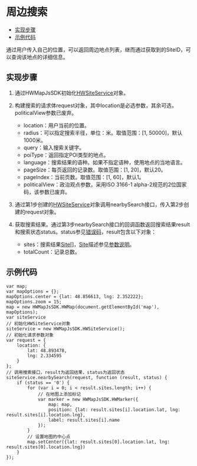 # 周边搜索<a name="ZH-CN_TOPIC_0000001099501088"></a>

-   [实现步骤](#section1562015393314)
-   [示例代码](#section28803277330)

通过用户传入自己的位置，可以返回周边地点列表，继而通过获取到的SiteID，可以查询该地点的详细信息。

## 实现步骤<a name="section1562015393314"></a>

1.  通过HWMapJsSDK初始化[HWSiteService](zh-cn_topic_0000001099181268.md)对象。
2.  构建搜索的请求体request对象，其中location是必选参数，其余可选，politicalView参数已废弃。
    -   location：用户当前的位置。
    -   radius：可以指定搜索半径，单位：米。取值范围：\[1, 50000\]，默认1000米。
    -   query：输入搜索关键字。
    -   poiType：返回指定POI类型的地点。
    -   language：搜索结果的语种。如果不指定语种，使用地点的当地语言。
    -   pageSize：每页返回的记录数。取值范围：\[1, 20\]，默认20。
    -   pageIndex：当前页数。取值范围：\[1, 60\]，默认1。
    -   politicalView：政治观点参数，采用ISO 3166-1 alpha-2规范的2位国家码，该参数已废弃。

3.  通过第1步创建的[HWSiteService](zh-cn_topic_0000001099181268.md)对象调用nearbySearch接口，传入第2步创建的request对象。
4.  获取搜索结果。通过第3步nearbySearch接口的回调函数返回搜索结果result和搜索状态status。status参见[错误码](zh-cn_topic_0000001145780991.md)，result包含以下对象：
    -   sites：搜索结果[Site](zh-cn_topic_0000001145860985.md#s60f796f99e2a42589d569ce7de36a113)\[\]，[Site](zh-cn_topic_0000001145860985.md#s60f796f99e2a42589d569ce7de36a113)描述参见[参数说明](zh-cn_topic_0000001145860985.md)。
    -   totalCount：记录总数。


## 示例代码<a name="section28803277330"></a>

```
var map;
var mapOptions = {};
mapOptions.center = {lat: 48.856613, lng: 2.352222};
mapOptions.zoom = 15;
map = new HWMapJsSDK.HWMap(document.getElementById('map'), mapOptions);
var siteService
// 初始化HWSiteService对象
siteService = new HWMapJsSDK.HWSiteService();
// 初始化请求参数对象
var request = {
	location: {
		lat: 48.893478,
		lng: 2.334595
	}
};
// 调用搜索接口，result为返回结果，status为返回状态
siteService.nearbySearch(request, function (result, status) {
	if (status == '0') {
		for (var i = 0; i < result.sites.length; i++) {
			// 在地图上添加标记
			var marker = new HWMapJsSDK.HWMarker({
				map: map,
				position: {lat: result.sites[i].location.lat, lng: result.sites[i].location.lng},
				label: result.sites[i].name
			});
		}
		// 设置地图的中心点
		map.setCenter({lat: result.sites[0].location.lat, lng: result.sites[0].location.lng})
	}
});
```

